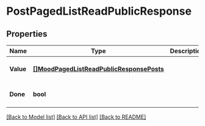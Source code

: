 # PostPagedListReadPublicResponse

## Properties
Name | Type | Description | Notes
------------ | ------------- | ------------- | -------------
**Value** | [**[]MoodPagedListReadPublicResponsePosts**](MoodPagedListReadPublicResponse_posts.md) |  | [optional] [default to null]
**Done** | **bool** |  | [optional] [default to null]

[[Back to Model list]](../README.md#documentation-for-models) [[Back to API list]](../README.md#documentation-for-api-endpoints) [[Back to README]](../README.md)


